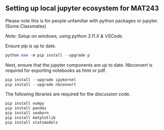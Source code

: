 
## Setting up local jupyter ecosystem for MAT243

Please note this is for people unfamiliar with python packages or jupyter. (Some Classmates)

*Note: Setup on windows, using python 3.11.X & VSCode.*


Ensure pip is up to date.
```powershell
python.exe -m pip install --upgrade p
```

Next, ensure that the jupyter components are up to date.
Nbconvert is required for exporting notebooks as html or pdf.

```powershell
pip install --upgrade ipykernel
pip install --upgrade nbconvert
```

The following libraries are required for the discussion code.
```powershell
pip install numpy
pip install pandas
pip install seaborn
pip install matplotlib
pip install statsmodels
```